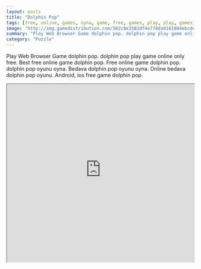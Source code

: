 ```yaml
---
layout: posts
title: "Dolphin Pop"
tags: [free, online, games, oyna, game, free, games, play, play, games]
image: "http://img.gamedistribution.com/582c8e3582df4e778da8161004ebcded.jpg"
summary: "Play Web Browser Game dolphin pop. dolphin pop play game online only free. Best free online game dolphin pop. Free online game dolphin pop. dolphin pop oyunu oyna. Bedava dolphin pop oyunu oyna. Online bedava dolphin pop oyunu. Android, ios free game dolphin pop."
category: "Puzzle"
---
```


Play Web Browser Game dolphin pop. dolphin pop play game online only free. Best free online game dolphin pop. Free online game dolphin pop. dolphin pop oyunu oyna. Bedava dolphin pop oyunu oyna. Online bedava dolphin pop oyunu. Android, ios free game dolphin pop.

<iframe width="100%" height="480px;" src="http://flash.gamedistribution.com?game=582c8e3582df4e778da8161004ebcded"></iframe>